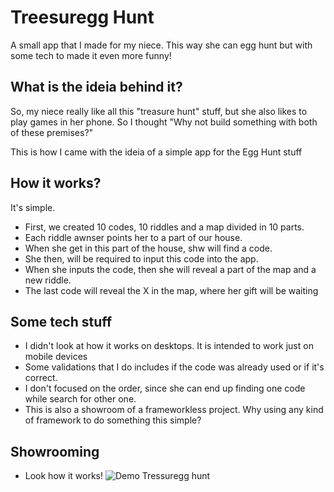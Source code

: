 # Treesuregg Hunt
A small app that I made for my niece. This way she can egg hunt but with some tech to made it even more funny!


## What is the ideia behind it?
So, my niece really like all this "treasure hunt" stuff, but she also likes to play games in her phone. So I thought "Why not build something with both of these premises?"

This is how I came with the ideia of a simple app for the Egg Hunt stuff

## How it works?
It's simple. 
- First, we created 10 codes, 10 riddles and a map divided in 10 parts.
- Each riddle awnser points her to a part of our house.
- When she get in this part of the house, shw will find a code.
- She then, will be required to input this code into the app.
- When she inputs the code, then she will reveal a part of the map and a new riddle.
- The last code will reveal the X in the map, where her gift will be waiting

## Some tech stuff
- I didn't look at how it works on desktops. It is intended to work just on mobile devices
- Some validations that I do includes if the code was already used or if it's correct.
- I don't focused on the order, since she can end up finding one code while search for other one.
- This is also a showroom of a frameworkless project. Why using any kind of framework to do something this simple?

## Showrooming
- Look how it works!
![Demo Tressuregg hunt](./assets/showroom/showroom.gif)